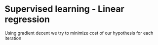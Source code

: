 # Supervised learning - Linear regression
Using gradient decent we try to minimize cost of our hypothesis for each iteration
